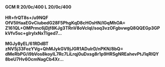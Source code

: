 #### GCM R 20/0c/400 L 20/0c/400
**HR+frQT8s+/u9NQF**<br/>**OfV5IHaaEGvCiubedG28F5PhgKqD8cHOsHN/IGqMhOA=**<br/>**Z161QL+OMPrmc6jDjf8KJg3TRnV8oVcIql/soq3vzOFgbvwgQ8QQEGp3GPkVfv5sc+glryIxNxTIged7...**<br/><br/>
**MGJy8yEL/61RDdBT**<br/>**zNV5j33FozYVg+QhMJykGV9jJGR1ADulrD/nPKN/8bQ=**<br/>**dMeRbPG/i9bVos8koyIL7Rc7LiLrqj0uDxsg8r1p9HRSgNREahevPtJ1qRlQY8beU7Hv6OcmNagCb4Xr...**